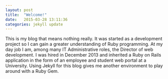 ```yaml
---
layout: post
title:  "Welcome!"
date:   2015-03-28 13:11:36
categories: jekyll update
---
```


 This is my blog that means nothing really.  It was started as a development
project so I can gain a greater understanding of Ruby programming.  At my day
job I  am, among many IT Administrative roles,  the Director of web development.
I was hired in December 2013 and inherited a Ruby on
Rails application in the form of an employee and student web portal at a
University. Using Jekyll for this blog gives me another environment to play around
with a Ruby Gem.

